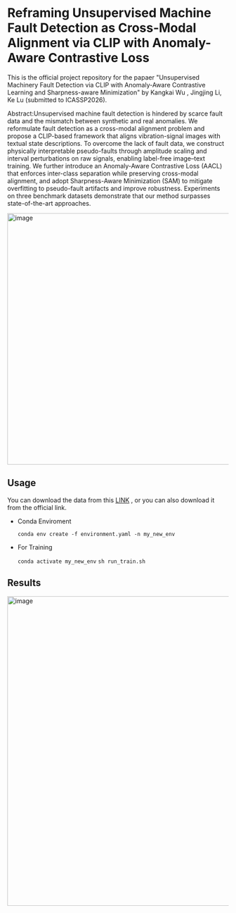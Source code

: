# Reframing Unsupervised Machine Fault Detection as Cross-Modal Alignment via CLIP with Anomaly-Aware Contrastive Loss
This is the official project repository for the papaer "Unsupervised Machinery Fault Detection via CLIP with Anomaly-Aware Contrastive Learning and Sharpness-aware Minimization" by Kangkai Wu , Jingjing Li, Ke Lu (submitted to ICASSP2026).

Abstract:Unsupervised machine fault detection is hindered by scarce fault data and the mismatch between synthetic and real anomalies. We reformulate fault detection as a cross-modal alignment problem and propose a CLIP-based framework that aligns vibration-signal images with textual state descriptions. To overcome the lack of fault data, we construct physically interpretable pseudo-faults through amplitude scaling and interval perturbations on raw signals, enabling label-free image–text training. We further introduce an Anomaly-Aware Contrastive Loss (AACL) that enforces inter-class separation while preserving cross-modal alignment, and adopt Sharpness-Aware Minimization (SAM) to mitigate overfitting to pseudo-fault artifacts and improve robustness. Experiments on three benchmark datasets demonstrate that our method surpasses state-of-the-art approaches.

<img width="1346" height="571" alt="image" src="https://github.com/user-attachments/assets/6c02ed16-ddea-4dd6-a67a-1a85005eeeaa" />



## Usage
You can download the data from this [LINK](https://pan.quark.cn/s/b7806b883a60) , or you can also download it from the official link.


* Conda Enviroment

    `conda env create -f environment.yaml -n my_new_env`

* For Training

    `conda activate my_new_env`
    `sh run_train.sh`
  
## Results
<img width="1340" height="703" alt="image" src="https://github.com/user-attachments/assets/1ef72abc-9a56-42f6-a294-1117149f1d4c" />

